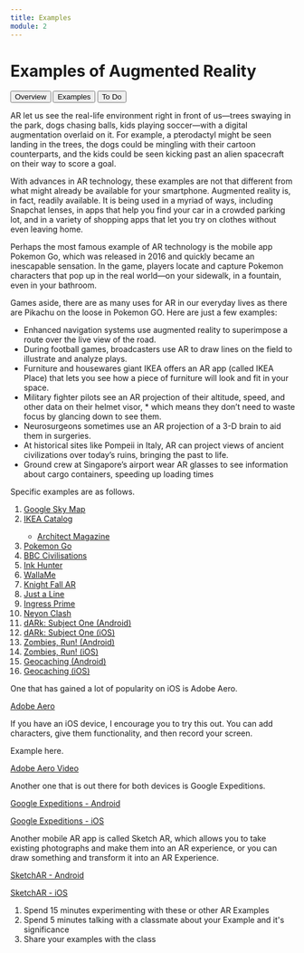 ```yaml
---
title: Examples
module: 2
---
```


# Examples of Augmented Reality

<div class="tab">
  <button class="tablinks active" onclick="openTab(event, 'Overview')">Overview</button>
  <button class="tablinks" onclick="openTab(event, 'Examples')">Examples</button>
  <button class="tablinks" onclick="openTab(event, 'ToDo')">To Do</button>
</div>

<div id="Overview" class="tabcontent" style="display:block">

<p>AR let us see the real-life environment right in front of us—trees swaying in the park, dogs chasing balls, kids playing soccer—with a digital augmentation overlaid on it. For example,  a pterodactyl might be seen landing in the trees, the dogs could be mingling with their cartoon counterparts, and the kids could be seen kicking past an alien spacecraft on their way to score a goal.</p>

<p>With advances in AR technology, these examples are not that different from what might already be available for your smartphone. Augmented reality is, in fact, readily available. It is being used in a myriad of ways, including Snapchat lenses, in apps that help you find your car in a crowded parking lot, and in a variety of shopping apps that let you try on clothes without even leaving home.</p>
</div>


<div id="Examples" class="tabcontent">
<p>Perhaps the most famous example of AR technology is the mobile app Pokemon Go, which was released in 2016 and quickly became an inescapable sensation. In the game, players locate and capture Pokemon characters that pop up in the real world—on your sidewalk, in a fountain, even in your bathroom.</p>

<p>Games aside, there are as many uses for AR in our everyday lives as there are Pikachu on the loose in Pokemon GO. Here are just a few examples:</p>

<ul>
<li>Enhanced navigation systems use augmented reality to superimpose a route over the live view of the road.</li>
<li>During football games, broadcasters use AR to draw lines on the field to illustrate and analyze plays.</li>
<li>Furniture and housewares giant IKEA offers an AR app (called IKEA Place) that lets you see how a piece of furniture will look and fit in your space.</li>
<li>Military fighter pilots see an AR projection of their altitude, speed, and other data on their helmet visor, * which means they don’t need to waste focus by glancing down to see them.</li>
<li>Neurosurgeons sometimes use an AR projection of a 3-D brain to aid them in surgeries.   </li>
<li>At historical sites like Pompeii in Italy, AR can project views of ancient civilizations over today’s ruins, bringing the past to life.</li>
<li>Ground crew at Singapore’s airport wear AR glasses to see information about cargo containers, speeding up loading times</li>
</ul>
<p>Specific examples are as follows.</p>
<ol>
<li><a href="https://play.google.com/store/apps/details?id=com.google.android.stardroid&hl=" target="_new">Google Sky Map</a></li>
<li><a href="https://apps.apple.com/us/app/ikea-place/id1279244498" target="_new">IKEA Catalog</a></li>
    <ul>
    <li><a href="https://www.architectmagazine.com/technology/ikea-launches-augmented-reality-application_o" target="_new">Architect Magazine</a>
    </li>
    </ul>
<li><a href="https://www.pokemon.com/us/app/pokemon-go/" target="_new">Pokemon Go</a></li>
<li><a href="https://www.bbc.co.uk/taster/pilots/civilisations-ar" target="_new">BBC Civilisations</a></li>
<li><a href="http://www.inkhunter.tattoo/" target="_new">Ink Hunter</a></li>
<li><a href="http://walla.me/" target="_new">WallaMe</a></li>
<li><a href="https://www.wearvr.com/apps/knightfall-ar" target="_new">Knight Fall AR</a></li>
<li><a href="https://justaline.withgoogle.com/" target="_new">Just a Line</a></li>
<li><a href="https://www.ingress.com/game/" target="_new">Ingress Prime</a></li>
<li><a href="https://www.reaktor-berlin.com/neyon-clash" target="_new">Neyon Clash</a></li>
<li><a href="https://play.google.com/store/apps/details?id=fm.combo.dARkSubjectOne&hl=en" target="_new">dARk: Subject One (Android)</a></li>
<li><a href="https://apps.apple.com/app/id1312987602" target="_new">dARk: Subject One (iOS)</a></li>
<li><a href="https://play.google.com/store/apps/details?id=com.sixtostart.zombiesrunclient&hl=en" target="_new">Zombies, Run! (Android)</a></li>
<li><a href="https://itunes.apple.com/app/id503519713" target="_new">Zombies, Run! (iOS)</a></li>
<li><a href="https://play.google.com/store/apps/details?id=com.groundspeak.geocaching.intro&hl=en" target="_new">Geocaching (Android)</a></li>
<li><a href="https://itunes.apple.com/app/id329541503" target="_new">Geocaching (iOS)</a></li>
</ol>

<p>One that has gained a lot of popularity on iOS is Adobe Aero.</p>

<a href="https://apps.apple.com/app/adobe-aero/id1401748913?ls=1&~tags=ios&~tags=adotcom&_branch_match_id=756997448203900990&utm_source=Adobe-web&utm_campaign=Try-2019-11-All&utm_medium=web-app" target="_new">Adobe Aero</a>

<p>If you have an iOS device, I encourage you to try this out. You can add characters, give them functionality, and then record your screen.</p>

<p>Example here.</p>

<p><a href="//www.youtube.com/embed/RjEYH6YIf0g" data-lity>Adobe Aero Video</a></p>

<p>Another one that is out there for both devices is Google Expeditions.</p>

<p><a href="https://play.google.com/store/apps/details?id=com.google.vr.expeditions" target="_new">Google Expeditions - Android</a></p>

<p><a href="https://itunes.apple.com/us/app/expeditions/id1131711060" target="_new">Google Expeditions - iOS</a></p>

<p>Another mobile AR app is called Sketch AR, which allows you to take existing photographs and make them into an AR experience, or you can draw something and transform it into an AR Experience.</p>

<p><a href="https://play.google.com/store/apps/details?id=ktech.sketchar" target="_new">SketchAR - Android</a></p>

<p><a href="https://itunes.apple.com/us/app/sketchar-drawing-using-augmented-reality/id1221482822?l=ru&ls=1&mt=8" target="_new">SketchAR - iOS</a></p>

</div>
<div id="ToDo" class="tabcontent">
    <ol>
    <li>Spend 15 minutes experimenting with these or other AR Examples</li>
    <li>Spend 5 minutes talking with a classmate about your Example and it's significance</li>
    <li>Share your examples with the class</li>
    </ol>
</div>
